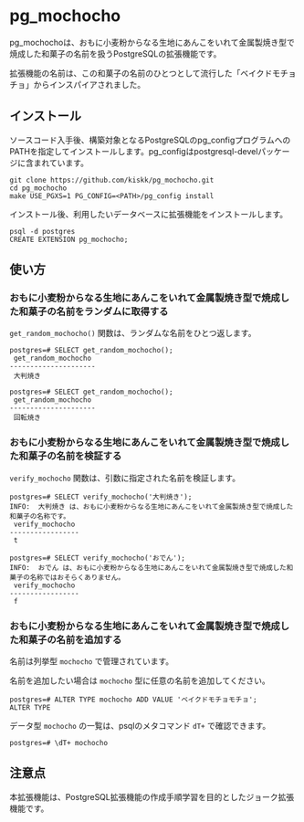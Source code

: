 # pg_mochocho

pg_mochochoは、おもに小麦粉からなる生地にあんこをいれて金属製焼き型で焼成した和菓子の名前を扱うPostgreSQLの拡張機能です。

拡張機能の名前は、この和菓子の名前のひとつとして流行した「ベイクドモチョチョ」からインスパイアされました。

## インストール

ソースコード入手後、構築対象となるPostgreSQLのpg_configプログラムへのPATHを指定してインストールします。pg_configはpostgresql-develパッケージに含まれています。

```
git clone https://github.com/kiskk/pg_mochocho.git
cd pg_mochocho
make USE_PGXS=1 PG_CONFIG=<PATH>/pg_config install
```

インストール後、利用したいデータベースに拡張機能をインストールします。

```
psql -d postgres
CREATE EXTENSION pg_mochocho;
```

## 使い方

### おもに小麦粉からなる生地にあんこをいれて金属製焼き型で焼成した和菓子の名前をランダムに取得する

`get_random_mochocho()` 関数は、ランダムな名前をひとつ返します。

```
postgres=# SELECT get_random_mochocho();
 get_random_mochocho
---------------------
 大判焼き

postgres=# SELECT get_random_mochocho();
 get_random_mochocho
---------------------
 回転焼き
```

### おもに小麦粉からなる生地にあんこをいれて金属製焼き型で焼成した和菓子の名前を検証する

`verify_mochocho` 関数は、引数に指定された名前を検証します。

```
postgres=# SELECT verify_mochocho('大判焼き');
INFO:  大判焼き は、おもに小麦粉からなる生地にあんこをいれて金属製焼き型で焼成した和菓子の名称です。
 verify_mochocho
-----------------
 t

postgres=# SELECT verify_mochocho('おでん');
INFO:  おでん は、おもに小麦粉からなる生地にあんこをいれて金属製焼き型で焼成した和菓子の名称ではおそらくありません。
 verify_mochocho
-----------------
 f

```

### おもに小麦粉からなる生地にあんこをいれて金属製焼き型で焼成した和菓子の名前を追加する

名前は列挙型 `mochocho` で管理されています。

名前を追加したい場合は `mochocho` 型に任意の名前を追加してください。

```
postgres=# ALTER TYPE mochocho ADD VALUE 'ベイクドモチョモチョ';
ALTER TYPE
```

データ型 `mochocho` の一覧は、psqlのメタコマンド `dT+` で確認できます。

```
postgres=# \dT+ mochocho
```

## 注意点

本拡張機能は、PostgreSQL拡張機能の作成手順学習を目的としたジョーク拡張機能です。
